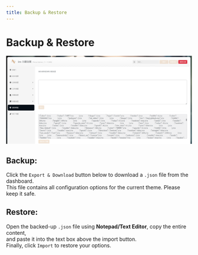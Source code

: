 ```yaml
---
title: Backup & Restore
---
```


# Backup & Restore <Badge type="tip" text="v2.6.0" />

![](/bac_rec/bac.png)

## Backup:

Click the `Export & Download` button below to download a `.json` file from the dashboard.  
This file contains all configuration options for the current theme. Please keep it safe.

## Restore:

Open the backed-up `.json` file using **Notepad/Text Editor**, copy the entire content,  
and paste it into the text box above the import button.  
Finally, click `Import` to restore your options.